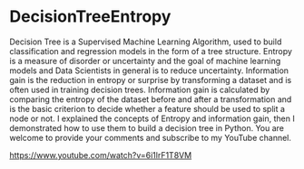 # DecisionTreeEntropy
Decision Tree is a Supervised Machine Learning Algorithm, used to build classification and regression models in the form of a tree structure. 
Entropy is a measure of disorder or uncertainty and the goal of machine learning models and Data Scientists in general is to reduce uncertainty. 
Information gain is the reduction in entropy or surprise by transforming a dataset and is often used in training decision trees. 
Information gain is calculated by comparing the entropy of the dataset before and after a transformation and is the basic criterion to decide whether a feature should be used to split a node or not. 
I explained the concepts of Entropy and information gain, then I demonstrated how to use them to build a decision tree in Python. 
You are welcome to provide your comments and subscribe to my YouTube channel.  

https://www.youtube.com/watch?v=6i1lrF1T8VM
